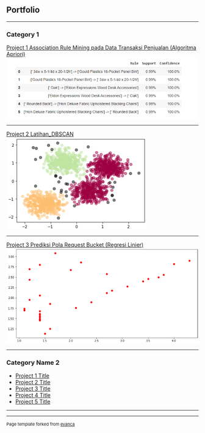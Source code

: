 ## Portfolio

---

### Category 1

[Project 1 Association Rule Mining pada Data Transaksi Penjualan (Algoritma Apriori)](https://colab.research.google.com/drive/1PItmImER1ynUEqY-RMZhcb1bR3Gfw9EA)
<img src="images/project 1.png?raw=true"/>

---
[Project 2 Latihan_DBSCAN](https://colab.research.google.com/drive/1U-5VLEYZTinQp7WBwDropFbqxk0TTFIp)
<img src="images/project 2.png?raw=true"/>

---
[Project 3 Prediksi Pola Request Bucket (Regresi Linier)](https://colab.research.google.com/drive/1iC0bDryuJ8jtD-0Rl4SBGWoYCAk-oHoC)
<img src="images/project 3.png?raw=true"/>

---

### Category Name 2

- [Project 1 Title](http://example.com/)
- [Project 2 Title](http://example.com/)
- [Project 3 Title](http://example.com/)
- [Project 4 Title](http://example.com/)
- [Project 5 Title](http://example.com/)

---




---
<p style="font-size:11px">Page template forked from <a href="https://github.com/evanca/quick-portfolio">evanca</a></p>
<!-- Remove above link if you don't want to attibute -->
